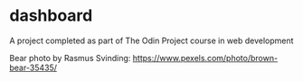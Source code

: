 # dashboard
A project completed as part of The Odin Project course in web development

Bear photo by Rasmus Svinding: https://www.pexels.com/photo/brown-bear-35435/

